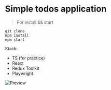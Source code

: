 # Simple todos application

> For install && start
```
git clone
npm install
npm start
```
Stack:
* TS (for practice)
* React
* Redux Toolkit
* Playwright

![Preview](https://github.com/user-attachments/assets/562e0d9a-9195-4d58-a959-8dd875566ff9)
